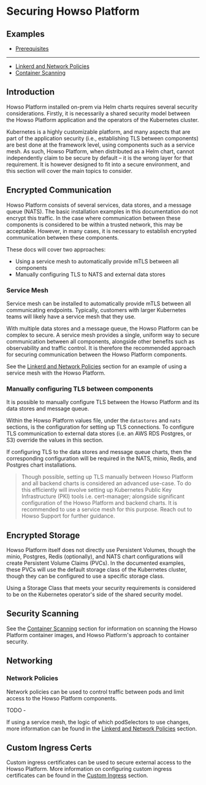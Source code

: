 # Securing Howso Platform 

## Examples

- [Prerequisites](../prereqs/README.md)
---
- [Linkerd and Network Policies](linkerd/README.md)
- [Container Scanning](container-scanning/README.md)


## Introduction

Howso Platform installed on-prem via Helm charts requires several security considerations. Firstly, it is necessarily a shared security model between the Howso Platform application and the operators of the Kubernetes cluster.

Kubernetes is a highly customizable platform, and many aspects that are part of the application security (i.e., establishing TLS between components) are best done at the framework level, using components such as a service mesh. As such, Howso Platform, when distributed as a Helm chart, cannot independently claim to be secure by default – it is the wrong layer for that requirement. It is however designed to fit into a secure environment, and this section will cover the main topics to consider.


## Encrypted Communication

Howso Platform consists of several services, data stores, and a message queue (NATS). The basic installation examples in this documentation do not encrypt this traffic.  In the case where communication between these components is considered to be within a trusted network, this may be acceptable. However, in many cases, it is necessary to establish encrypted communication between these components. 

These docs will cover two approaches:

- Using a service mesh to automatically provide mTLS between all components
- Manually configuring TLS to NATS and external data stores


### Service Mesh

Service mesh can be installed to automatically provide mTLS between all communicating endpoints. Typically, customers with larger Kubernetes teams will likely have a service mesh that they use.

With multiple data stores and a message queue, the Howso Platform can be complex to secure. A service mesh provides a single, uniform way to secure communication between all components, alongside other benefits such as observability and traffic control.  It is therefore the recommended approach for securing communication between the Howso Platform components.

See the [Linkerd and Network Policies](../linkerd/README.md) section for an example of using a service mesh with the Howso Platform.

### Manually configuring TLS between components

It is possible to manually configure TLS between the Howso Platform and its data stores and message queue. 

Within the Howso Platform values file, under the `datastores` and `nats` sections, is the configuration for setting up TLS connections.  To configure TLS communication to external data stores (i.e. an AWS RDS Postgres, or S3) override the values in this section.

If configuring TLS to the data stores and message queue charts, then the corresponding configuration will be required in the NATS, minio, Redis, and Postgres chart installations.

> Though possible, setting up TLS manually between Howso Platform and all backend charts is considered an advanced use-case.  To do this efficiently will involve setting up Kubernetes Public Key Infrastructure (PKI) tools i.e. cert-manager; alongside significant configuration of the Howso Platform and backend charts.  It is recommended to use a service mesh for this purpose.  Reach out to Howso Support for further guidance. 



## Encrypted Storage

Howso Platform itself does not directly use Persistent Volumes, though the minio, Postgres, Redis (optionally), and NATS chart configurations will create Persistent Volume Claims (PVCs).  In the documented examples, these PVCs will use the default storage class of the Kubernetes cluster, though they can be configured to use a specific storage class. 

Using a Storage Class that meets your security requirements is considered to be on the Kubernetes operator's side of the shared security model. 


## Security Scanning 

See the [Container Scanning](../container-images/README.md#howsos-approach) section for information on scanning the Howso Platform container images, and Howso Platform's approach to container security.



## Networking

### Network Policies

Network policies can be used to control traffic between pods and limit access to the Howso Platform components.

TODO - 

If using a service mesh, the logic of which podSelectors to use changes, more information can be found in the [Linkerd and Network Policies](linkerd/README.md) section.


## Custom Ingress Certs

Custom ingress certificates can be used to secure external access to the Howso Platform. More information on configuring custom ingress certificates can be found in the [Custom Ingress](custom-ingress/README.md) section.
